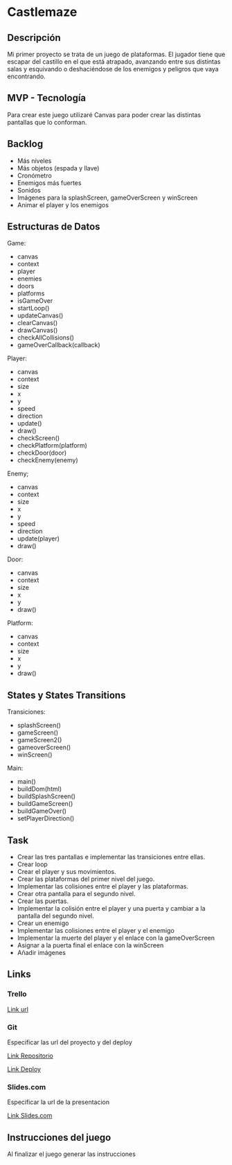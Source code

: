 # Castlemaze

## Descripción

Mi primer proyecto se trata de un juego de plataformas. El jugador tiene que escapar del castillo en el que está atrapado, avanzando entre sus distintas salas y esquivando o deshaciéndose de los enemigos y peligros que vaya encontrando. 

## MVP - Tecnología

Para crear este juego utilizaré Canvas para poder crear las distintas pantallas que lo conforman.

## Backlog

- Más niveles
- Más objetos (espada y llave)
- Cronómetro
- Enemigos más fuertes
- Sonidos
- Imágenes para la splashScreen, gameOverScreen y winScreen
- Animar el player y los enemigos


## Estructuras de Datos


Game:

- canvas
- context
- player
- enemies
- doors
- platforms
- isGameOver
- startLoop()
- updateCanvas()
- clearCanvas()
- drawCanvas()
- checkAllCollisions()
- gameOverCallback(callback)


Player:

- canvas
- context
- size
- x
- y
- speed
- direction
- update()
- draw()
- checkScreen()
- checkPlatform(platform)
- checkDoor(door)
- checkEnemy(enemy)

Enemy;

- canvas
- context
- size
- x
- y
- speed
- direction
- update(player)
- draw()

Door:

- canvas
- context
- size
- x
- y
- draw()


Platform:

- canvas
- context
- size
- x
- y
- draw()


## States y States Transitions

Transiciones:

- splashScreen()
- gameScreen()
- gameScreen2()
- gameoverScreen()
- winScreen()

Main:

- main()
- buildDom(html)
- buildSplashScreen()
- buildGameScreen()
- buildGameOver()
- setPlayerDirection()


## Task

- Crear las tres pantallas e implementar las transiciones entre ellas.
- Crear loop
- Crear el player y sus movimientos.
- Crear las plataformas del primer nivel del juego.
- Implementar las colisiones entre el player y las plataformas.
- Crear otra pantalla para el segundo nivel.
- Crear las puertas.
- Implementar la colisión entre el player y una puerta y cambiar a la pantalla del segundo nivel.
- Crear un enemigo
- Implementar las colisiones entre el player y el enemigo
- Implementar la muerte del player y el enlace con la gameOverScreen
- Asignar a la puerta final el enlace con la winScreen
- Añadir imágenes


## Links

### Trello

[Link url](https://trello.com)

### Git

Especificar las url del proyecto y del deploy

[Link Repositorio](http://github.com)

[Link Deploy](http://github.com)

### Slides.com

Especificar la url de la presentacion

[Link Slides.com](http://slides.com)

## Instrucciones del juego 

Al finalizar el juego generar las instrucciones
